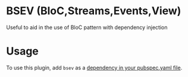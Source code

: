 # BSEV (BloC,Streams,Events,View)

Useful to aid in the use of BloC pattern with dependency injection

# Usage
To use this plugin, add `bsev` as a [dependency in your pubspec.yaml file](https://flutter.io/platform-plugins/).